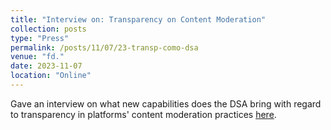 ```yaml
---
title: "Interview on: Transparency on Content Moderation"
collection: posts
type: "Press"
permalink: /posts/11/07/23-transp-como-dsa
venue: "fd."
date: 2023-11-07
location: "Online"
---
```


Gave an interview on what new capabilities does the DSA bring with regard to transparency in platforms' content moderation practices [here](https://fd.nl/tech-en-innovatie/1495605/x-denkt-het-af-te-kunnen-met-een-nederlandstalige-moderator). 